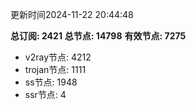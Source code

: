 更新时间2024-11-22 20:44:48

**总订阅: 2421**
**总节点: 14798**
**有效节点: 7275**
- v2ray节点: 4212
- trojan节点: 1111
- ss节点: 1948
- ssr节点: 4
